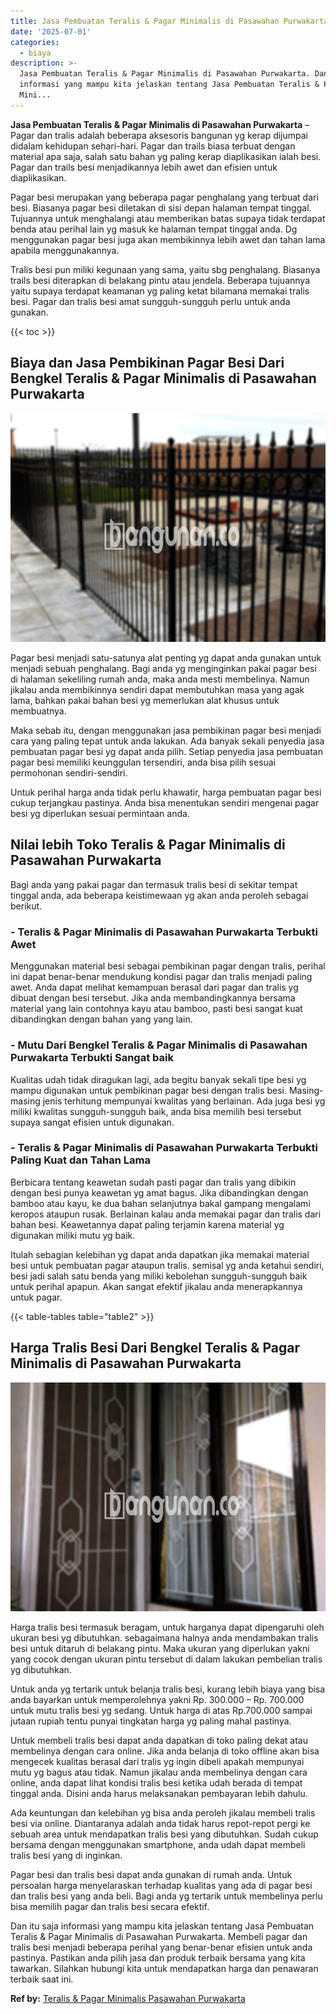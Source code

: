 ```yaml
---
title: Jasa Pembuatan Teralis & Pagar Minimalis di Pasawahan Purwakarta
date: '2025-07-01'
categories:
  - biaya
description: >-
  Jasa Pembuatan Teralis & Pagar Minimalis di Pasawahan Purwakarta. Dan itu saja
  informasi yang mampu kita jelaskan tentang Jasa Pembuatan Teralis & Pagar
  Mini...
---
```


**Jasa Pembuatan Teralis & Pagar Minimalis di Pasawahan Purwakarta** – Pagar dan tralis adalah beberapa aksesoris bangunan yg kerap dijumpai didalam kehidupan sehari-hari. Pagar dan trails biasa terbuat dengan material apa saja, salah satu bahan yg paling kerap diaplikasikan ialah besi. Pagar dan trails besi menjadikannya lebih awet dan efisien untuk diaplikasikan.

Pagar besi merupakan yang beberapa pagar penghalang yang terbuat dari besi. Biasanya pagar besi diletakan di sisi depan halaman tempat tinggal. Tujuannya untuk menghalangi atau memberikan batas supaya tidak terdapat benda atau perihal lain yg masuk ke halaman tempat tinggal anda. Dg menggunakan pagar besi juga akan membikinnya lebih awet dan tahan lama apabila menggunakannya.

Tralis besi pun miliki kegunaan yang sama, yaitu sbg penghalang. Biasanya trails besi diterapkan di belakang pintu atau jendela. Beberapa tujuannya yaitu supaya terdapat keamanan yg paling ketat bilamana memakai tralis besi. Pagar dan tralis besi amat sungguh-sungguh perlu untuk anda gunakan.

{{< toc >}}

## Biaya dan Jasa Pembikinan Pagar Besi Dari Bengkel Teralis & Pagar Minimalis di Pasawahan Purwakarta

![Jasa Pembuatan Teralis & Pagar Minimalis di Pasawahan Purwakarta](/images/pagar-minimalis-murah-06.png)

Pagar besi menjadi satu-satunya alat penting yg dapat anda gunakan untuk menjadi sebuah penghalang. Bagi anda yg menginginkan pakai pagar besi di halaman sekeliling rumah anda, maka anda mesti membelinya. Namun jikalau anda membikinnya sendiri dapat membutuhkan masa yang agak lama, bahkan pakai bahan besi yg memerlukan alat khusus untuk membuatnya.

Maka sebab itu, dengan menggunakan jasa pembikinan pagar besi menjadi cara yang paling tepat untuk anda lakukan. Ada banyak sekali penyedia jasa pembuatan pagar besi yg dapat anda pilih. Setiap penyedia jasa pembuatan pagar besi memiliki keunggulan tersendiri, anda bisa pilih sesuai permohonan sendiri-sendiri.

Untuk perihal harga anda tidak perlu khawatir, harga pembuatan pagar besi cukup terjangkau pastinya. Anda bisa menentukan sendiri mengenai pagar besi yg diperlukan sesuai permintaan anda.

## Nilai lebih Toko Teralis & Pagar Minimalis di Pasawahan Purwakarta

Bagi anda yang pakai pagar dan termasuk tralis besi di sekitar tempat tinggal anda, ada beberapa keistimewaan yg akan anda peroleh sebagai berikut.

### \- Teralis & Pagar Minimalis di Pasawahan Purwakarta Terbukti Awet

Menggunakan material besi sebagai pembikinan pagar dengan tralis, perihal ini dapat benar-benar mendukung kondisi pagar dan tralis menjadi paling awet. Anda dapat melihat kemampuan berasal dari pagar dan tralis yg dibuat dengan besi tersebut. Jika anda membandingkannya bersama material yang lain contohnya kayu atau bamboo, pasti besi sangat kuat dibandingkan dengan bahan yang yang lain.

### \- Mutu Dari Bengkel Teralis & Pagar Minimalis di Pasawahan Purwakarta Terbukti Sangat baik

Kualitas udah tidak diragukan lagi, ada begitu banyak sekali tipe besi yg mampu digunakan untuk pembikinan pagar besi dengan tralis besi. Masing-masing jenis terhitung mempunyai kwalitas yang berlainan. Ada juga besi yg miliki kwalitas sungguh-sungguh baik, anda bisa memilih besi tersebut supaya sangat efisien untuk digunakan.

### \- Teralis & Pagar Minimalis di Pasawahan Purwakarta Terbukti Paling Kuat dan Tahan Lama

Berbicara tentang keawetan sudah pasti pagar dan tralis yang dibikin dengan besi punya keawetan yg amat bagus. Jika dibandingkan dengan bamboo atau kayu, ke dua bahan selanjutnya bakal gampang mengalami keropos ataupun rusak. Berlainan kalau anda memakai pagar dan tralis dari bahan besi. Keawetannya dapat paling terjamin karena material yg digunakan miliki mutu yg baik.

Itulah sebagian kelebihan yg dapat anda dapatkan jika memakai material besi untuk pembuatan pagar ataupun tralis. semisal yg anda ketahui sendiri, besi jadi salah satu benda yang miliki kebolehan sungguh-sungguh baik untuk perihal apapun. Akan sangat efektif jikalau anda menerapkannya untuk pagar.

{{< table-tables table="table2" >}}

## Harga Tralis Besi Dari Bengkel Teralis & Pagar Minimalis di Pasawahan Purwakarta

![Jasa Pembuatan Teralis & Pagar Minimalis di Pasawahan Purwakarta](/images/teralis-minimalis-murah-25.png)

Harga tralis besi termasuk beragam, untuk harganya dapat dipengaruhi oleh ukuran besi yg dibutuhkan. sebagaimana halnya anda mendambakan tralis besi untuk ditaruh di belakang pintu. Maka ukuran yang diperlukan yakni yang cocok dengan ukuran pintu tersebut di dalam lakukan pembelian tralis yg dibutuhkan.

Untuk anda yg tertarik untuk belanja tralis besi, kurang lebih biaya yang bisa anda bayarkan untuk memperolehnya yakni Rp. 300.000 – Rp. 700.000 untuk mutu tralis besi yg sedang. Untuk harga di atas Rp.700.000 sampai jutaan rupiah tentu punyai tingkatan harga yg paling mahal pastinya.

Untuk membeli tralis besi dapat anda dapatkan di toko paling dekat atau membelinya dengan cara online. Jika anda belanja di toko offline akan bisa mengecek kualitas berasal dari tralis yg ingin dibeli apakah mempunyai mutu yg bagus atau tidak. Namun jikalau anda membelinya dengan cara online, anda dapat lihat kondisi tralis besi ketika udah berada di tempat tinggal anda. Disini anda harus melaksanakan pembayaran lebih dahulu.

Ada keuntungan dan kelebihan yg bisa anda peroleh jikalau membeli tralis besi via online. Diantaranya adalah anda tidak harus repot-repot pergi ke sebuah area untuk mendapatkan tralis besi yang dibutuhkan. Sudah cukup bersama dengan menggunakan smartphone, anda udah dapat membeli tralis besi yang di inginkan.

Pagar besi dan tralis besi dapat anda gunakan di rumah anda. Untuk persoalan harga menyelaraskan terhadap kualitas yang ada di pagar besi dan tralis besi yang anda beli. Bagi anda yg tertarik untuk membelinya perlu bisa memilih pagar dan tralis besi secara efektif.

Dan itu saja informasi yang mampu kita jelaskan tentang Jasa Pembuatan Teralis & Pagar Minimalis di Pasawahan Purwakarta. Membeli pagar dan tralis besi menjadi beberapa perihal yang benar-benar efisien untuk anda pastinya. Pastikan anda pilih jasa dan produk terbaik bersama yang kita tawarkan. Silahkan hubungi kita untuk mendapatkan harga dan penawaran terbaik saat ini.

**Ref by:** [Teralis & Pagar Minimalis Pasawahan Purwakarta](https://id.wikipedia.org/wiki/Teralis)
